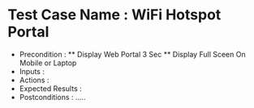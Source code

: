 # Test Case Name : WiFi Hotspot Portal
* Precondition :
        ** Display Web Portal 3 Sec
        ** Display Full Sceen On Mobile or Laptop
* Inputs :
* Actions :
* Expected Results :
* Postconditions :
.....

